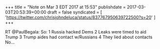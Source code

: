 +++
title = "Note on Mar 3 EDT 2017 at 15:53"
publishdate = 2017-03-03T20:53:39+00:00
draft = false
syndicated = [ 'https://twitter.com/chrisjohndeluca/status/837767950639722500?s=20' ]
+++

RT @PaulBegala: So:
1 Russia hacked Dems
2 Leaks were timed to aid Trump
3 Trump aides had contact w/Russians
4 They lied about contacts
No…
